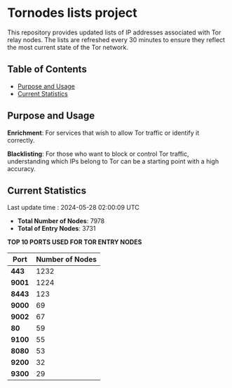 # Tornodes lists project

This repository provides updated lists of IP addresses associated with Tor relay nodes. The lists are refreshed every 30 minutes to ensure they reflect the most current state of the Tor network.

## Table of Contents

- [Purpose and Usage](#purpose-and-usage)
- [Current Statistics](#current-statistics)


## Purpose and Usage

**Enrichment**: For services that wish to allow Tor traffic or identify it correctly.

**Blacklisting**: For those who want to block or control Tor traffic, understanding which IPs belong to Tor can be a starting point with a high accuracy.

## Current Statistics

Last update time : 2024-05-28 02:00:09 UTC

- **Total Number of Nodes**: 7978
- **Total of Entry Nodes**: 3731

**TOP 10 PORTS USED FOR TOR ENTRY NODES**

| **Port** | **Number of Nodes** |
|------|-----------------|
| **443**   | 1232  |
| **9001**   | 1224  |
| **8443**   | 123  |
| **9000**   | 69  |
| **9002**   | 67  |
| **80**   | 59  |
| **9100**   | 55  |
| **8080**   | 53  |
| **9200**   | 32  |
| **9300**   | 29  |

